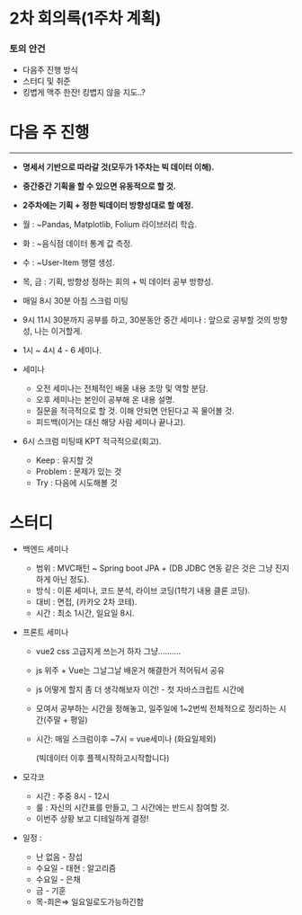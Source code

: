 # 2차 회의록(1주차 계획)

### **토의 안건**

- 다음주 진행 방식
- 스터디 및 취준
- 킹볍게 맥주 한잔! 킹볍지 않을 지도..?

# 다음 주 진행

------

- **명세서 기반으로 따라갈 것(모두가 1주차는 빅 데이터 이해).**

- **중간중간 기획을 할 수 있으면 유동적으로 할 것.**

- **2주차에는 기획 + 정한 빅데이터 방향성대로 할 예정.**

- 월 : ~Pandas, Matplotlib, Folium 라이브러리 학습.

- 화 : ~음식점 데이터 통계 값 측정.

- 수 : ~User-Item 행렬 생성.

- 목, 금 : 기획, 방향성 정하는 회의 + 빅 데이터 공부 방향성.

- 매일 8시 30분 아침 스크럼 미팅

- 9시 11시 30분까지 공부를 하고, 30분동안 중간 세미나 : 앞으로 공부할 것의 방향성, 나는 이거할게.

- 1시 ~ 4시 4 - 6 세미나.

- 세미나

  - 오전 세미나는 전체적인 배울 내용 조망 및 역할 분담.
  - 오후 세미나는 본인이 공부해 온 내용 설명.
  - 질문을 적극적으로 할 것. 이해 안되면 안된다고 꼭 물어볼 것.
  - 피드백(이거는 대신 해당 사람 세미나 끝나고).

- 6시 스크럼 미팅때 KPT 적극적으로(회고).

  - Keep : 유지할 것
  - Problem : 문제가 있는 것
  - Try : 다음에 시도해볼 것

  

# 스터디

- 백엔드 세미나

  - 범위 : MVC패턴 ~ Spring boot JPA + (DB JDBC 연동 같은 것은 그냥 진지하게 아닌 정도).
  - 방식 : 이론 세미나, 코드 분석, 라이브 코딩(1학기 내용 클론 코딩).
  - 대비 : 면접, (카카오 2차 코테).
  - 시간 : 최소 1시간, 일요일 8시.

- 프론트 세미나

  - vue2 css 고급지게 쓰는거 하자 그냥..........

  - js 위주 + Vue는 그날그날 배운거 해결한거 적어둬서 공유

  - js 어떻게 할지 좀 더 생각해보자 이건! - 첫 자바스크립트 시간에

  - 모여서 공부하는 시간을 정해놓고, 일주일에 1~2번씩 전체적으로 정리하는 시간(주말 + 평일)

  - 시간: 매일 스크럼이후 ~7시 = vue세미나 (화요일제외)

    (빅데이터 이후 플젝시작하고시작합니다)

- 모각코

  - 시간 : 주중 8시 - 12시
  - 룰 : 자신의 시간표를 만들고, 그 시간에는 반드시 참여할 것.
  - 이번주 상황 보고 디테일하게 결정!

- 일정 :

  - 난 없음 - 장섭
  - 수요일 - 태현 : 알고리즘
  - 수요일 - 은채
  - 금 - 기훈
  - 목-희은⇒ 일요일로도가능하긴함